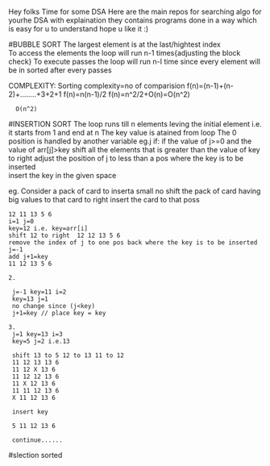 Hey folks
Time for some DSA 
Here are the main repos for searching algo for yourhe DSA with explaination 
they contains programs done in a way which is easy for u to understand
hope u like it :)


#BUBBLE SORT
  The largest element is at the last/hightest index   
  To access the elements the loop will run n-1 times{adjusting the block check}
  To execute passes the loop will run n-I time since every element will be in sorted after every passes

  COMPLEXITY:
      Sorting complexity=no of comparision
      f(n)=(n-1)+(n-2)+........+3+2+1
      f(n)=n(n-1)/2
      f(n)=n^2/2+O(n)=O(n^2)
      

      O(n^2)

#INSERTION SORT
   The loop runs till n elements leving the initial element i.e. it starts from 1 and end at n
   The key value is atained from loop
   The 0 position is handled by another variable eg.j
   if:
       if the value of j>=0 and the value of arr[j]>key
           shift all the elements that is greater than the value of key to right 
           adjust the position of j to less than a pos where the key is to be inserted    
    insert the key in the given space       


  eg. Consider a pack of card
    to inserta small no
    shift the pack of card having big values to that card to right 
    insert the card to that poss

    12 11 13 5 6
    i=1 j=0
    key=12 i.e. key=arr[i]
    shift 12 to right  12 12 13 5 6
    remove the index of j to one pos back where the key is to be inserted
    j=-1
    add j+1=key
    11 12 13 5 6

    2. 

     j=-1 key=11 i=2 
     key=13 j=1
     no change since (j<key)
     j+1=key // place key = key

    3.
     j=1 key=13 i=3
     key=5 j=2 i.e.13

     shift 13 to 5 12 to 13 11 to 12
     11 12 13 13 6
     11 12 X 13 6
     11 12 12 13 6
     11 X 12 13 6
     11 11 12 13 6
     X 11 12 13 6

     insert key

     5 11 12 13 6

     continue...... 

#slection sorted
  

